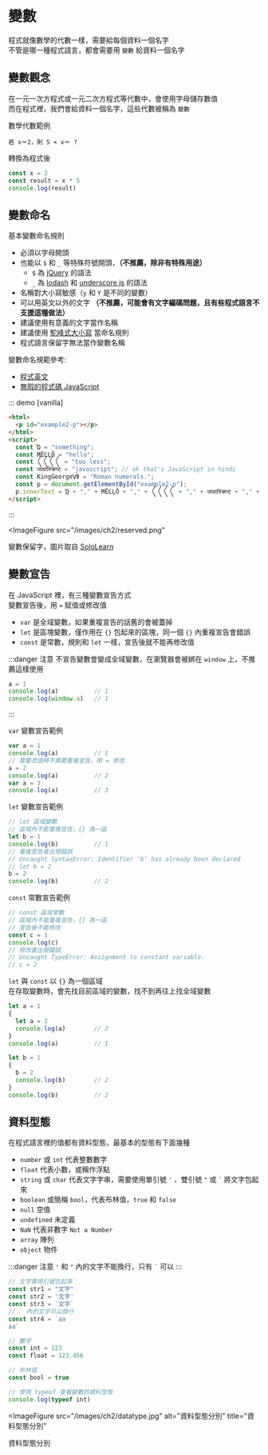 # 變數
程式就像數學的代數一樣，需要給每個資料一個名字  
不管是哪一種程式語言，都會需要用 `變數` 給資料一個名字  

## 變數觀念
在一元一次方程式或一元二次方程式等代數中，會使用字母儲存數值  
而在程式裡，我們會給資料一個名字，這些代數被稱為 `變數`

數學代數範例
```
若 x＝2，則 5 × x＝ ?
```
轉換為程式後
```js
const x = 2
const result = x * 5
console.log(result)
```

## 變數命名
基本變數命名規則
- 必須以字母開頭
- 也能以 `$` 和 `_` 等特殊符號開頭，**（不推薦，除非有特殊用途）**
  - `$` 為 [jQuery](https://jquery.com/) 的語法
  - `_` 為 [lodash](https://lodash.com/) 和 [underscore.js](https://underscorejs.org/) 的語法
- 名稱對大小寫敏感（`y` 和 `Y` 是不同的變數）
- 可以用英文以外的文字 **（不推薦，可能會有文字編碼問題，且有些程式語言不支援這種做法）**
- 建議使用有意義的文字當作名稱
- 建議使用 [駝峰式大小寫](https://zh.wikipedia.org/wiki/%E9%A7%9D%E5%B3%B0%E5%BC%8F%E5%A4%A7%E5%B0%8F%E5%AF%AB) 當命名規則
- 程式語言保留字無法當作變數名稱

變數命名規範參考:
- [程式英文](https://github.com/EngTW/English-for-Programmers)
- [無瑕的程式碼 JavaScript](https://github.com/AllJointTW/clean-code-javascript)

::: demo [vanilla]
```html
<html>
  <p id="example2-p"></p>
</html>
<script>
  const ᾩ = "something";
  const ĦĔĽĻŎ = "hello";
  const 〱〱〱〱 = "too less";
  const जावास्क्रिप्ट = "javascript"; // ok that's JavaScript in hindi
  const KingGeorgeⅦ = "Roman numerals.";
  const p = document.getElementById("example2-p");
  p.innerText = ᾩ + "," + ĦĔĽĻŎ + "," + 〱〱〱〱 + "," + जावास्क्रिप्ट + "," + KingGeorgeⅦ;
</script>
```
:::

<ImageFigure
  src="/images/ch2/reserved.png"
>
  變數保留字，圖片取自 <a href='https://www.sololearn.com/' target='_blank'>SoloLearn</a>
</ImageFigure>

## 變數宣告
在 JavaScript 裡，有三種變數宣告方式  
變數宣告後，用 `=` 賦值或修改值

- `var` 是全域變數，如果重複宣告的話舊的會被蓋掉
- `let` 是區塊變數，僅作用在 `{}` 包起來的區塊，同一個 `{}` 內重複宣告會錯誤
- `const` 是常數，規則和 `let` 一樣，宣告後就不能再修改值

:::danger 注意
不宣告變數會變成全域變數，在瀏覽器會被綁在 `window` 上，不推薦這樣使用
```js
a = 1
console.log(a)          // 1
console.log(window.a)   // 1
```
:::

`var` 變數宣告範例
```js
var a = 1
console.log(a)          // 1
// 需要改值時不需要重複宣告，用 = 修改
a = 2
console.log(a)          // 2
var a = 3
console.log(a)          // 3
```
`let` 變數宣告範例
```js
// let 區域變數
// 區域內不能重複宣告，{} 為一區
let b = 1
console.log(b)          // 1
// 重複宣告會出現錯誤
// Uncaught SyntaxError: Identifier 'b' has already been declared
// let b = 2
b = 2
console.log(b)          // 2
```
`const` 常數宣告範例
```js
// const 區域常數
// 區域內不能重複宣告，{} 為一區
// 宣告後不能修改
const c = 1
console.log(c)
// 修改會出現錯誤
// Uncaught TypeError: Assignment to constant variable.
// c = 2
```

`let` 與 `const` 以 `{}` 為一個區域  
在存取變數時，會先找目前區域的變數，找不到再往上找全域變數  
```js
let a = 1
{
  let a = 2
  console.log(a)        // 2
}
console.log(a)          // 1

let b = 1
{
  b = 2
  console.log(b)        // 2
}
console.log(b)          // 2
```

## 資料型態
在程式語言裡的值都有資料型態，最基本的型態有下面幾種   

- `number` 或 `int` 代表整數數字
- `float` 代表小數，或稱作浮點
- `string` 或 `char` 代表文字字串，需要使用單引號 `'` 、雙引號 `"` 或 <code>`</code> 將文字包起來  
- `boolean` 或簡稱 `bool`，代表布林值，`true` 和 `false`
- `null` 空值
- `undefined` 未定義
- `NaN` 代表非數字 `Not a Number`
- `array` 陣列
- `object` 物件

:::danger 注意
`'` 和 `"` 內的文字不能換行，只有 <code>`</code> 可以
:::


```js
// 文字需用引號包起來
const str1 = "文字"
const str2 = '文字'
const str3 = `文字`
// ` 內的文字可以換行
const str4 = `aa
aa`

// 數字
const int = 123
const float = 123.456

// 布林值
const bool = true

// 使用 typeof 查看變數的資料型態
console.log(typeof int)
```

<ImageFigure
  src="/images/ch2/datatype.jpg"
  alt="資料型態分別"
  title="資料型態分別"
>
  資料型態分別
</ImageFigure>
